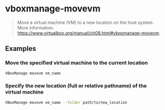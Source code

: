 # vboxmanage-movevm

> Move a virtual machine (VM) to a new location on the host system. More information: <https://www.virtualbox.org/manual/ch08.html#vboxmanage-movevm>.

## Examples

### Move the specified virtual machine to the current location

```bash
VBoxManage movevm vm_name
```

### Specify the new location (full or relative pathname) of the virtual machine

```bash
VBoxManage movevm vm_name --folder path/to/new_location
```
